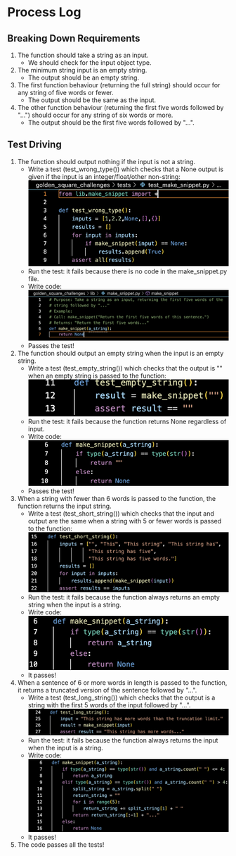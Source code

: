 # Process Log
## Breaking Down Requirements
1. The function should take a string as an input.
    - We should check for the input object type.
2. The minimum string input is an empty string.
    - The output should be an empty string.
3. The first function behaviour (returning the full string) should occur for any string of five words or fewer.
    - The output should be the same as the input.
4. The other function behaviour (returning the first five words followed by "...") should occur for any string of six words or more.
    - The output should be the first five words followed by "...".

## Test Driving
1. The function should output nothing if the input is not a string.
    - Write a test (test_wrong_type()) which checks that a None output is given if the input is an integer/float/other non-string: ![](./images/make_snippet_test_1.png)
    - Run the test: it fails because there is no code in the make_snippet.py file.
    - Write code: ![](./images/make_snippet_code_1.png)
    - Passes the test!
2. The function should output an empty string when the input is an empty string.
    - Write a test (test_empty_string()) which checks that the output is "" when an empty string is passed to the function: ![](./images/make_snippet_test_2.png)
    - Run the test: it fails because the function returns None regardless of input.
    - Write code: ![](./images/make_snippet_code_2.png)
    - Passes the test!
3. When a string with fewer than 6 words is passed to the function, the function returns the input string.  
    - Write a test (test_short_string()) which checks that the input and output are the same when a string with 5 or fewer words is passed to the function: ![](./images/make_snippet_test_3.png)
    - Run the test: it fails because the function always returns an empty string when the input is a string.
    - Write code: ![](./images/make_snippet_code_3.png)
    - It passes!
4. When a sentence of 6 or more words in length is passed to the function, it returns a truncated version of the sentence followed by "...".
    - Write a test (test_long_string()) which checks that the output is a string with the first 5 words of the input followed by "...". ![](./images/make_snippet_test_4.png)
    - Run the test: it fails because the function always returns the input when the input is a string.
    - Write code: ![](./images/make_snippet_code_4.png)
    - It passes!
5. The code passes all the tests!